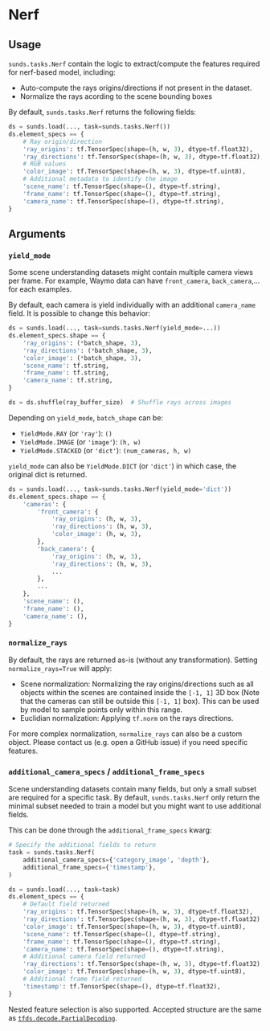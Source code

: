 # Nerf

## Usage

`sunds.tasks.Nerf` contain the logic to extract/compute the features required
for nerf-based model, including:

*   Auto-compute the rays origins/directions if not present in the dataset.
*   Normalize the rays acording to the scene bounding boxes

By default, `sunds.tasks.Nerf` returns the following fields:

```python
ds = sunds.load(..., task=sunds.tasks.Nerf())
ds.element_specs == {
    # Ray origin/direction
    'ray_origins': tf.TensorSpec(shape=(h, w, 3), dtype=tf.float32),
    'ray_directions': tf.TensorSpec(shape=(h, w, 3), dtype=tf.float32),
    # RGB values
    'color_image': tf.TensorSpec(shape=(h, w, 3), dtype=tf.uint8),
    # Additional metadata to identify the image
    'scene_name': tf.TensorSpec(shape=(), dtype=tf.string),
    'frame_name': tf.TensorSpec(shape=(), dtype=tf.string),
    'camera_name': tf.TensorSpec(shape=(), dtype=tf.string),
}
```

## Arguments

### `yield_mode`

Some scene understanding datasets might contain multiple camera views per frame.
For example, Waymo data can have `front_camera`, `back_camera`,... for each
examples.

By default, each camera is yield individually with an additional `camera_name`
field. It is possible to change this behavior:

```python
ds = sunds.load(..., task=sunds.tasks.Nerf(yield_mode=...))
ds.element_specs.shape == {
    'ray_origins': (*batch_shape, 3),
    'ray_directions': (*batch_shape, 3),
    'color_image': (*batch_shape, 3),
    'scene_name': tf.string,
    'frame_name': tf.string,
    'camera_name': tf.string,
}

ds = ds.shuffle(ray_buffer_size)  # Shuffle rays across images
```

Depending on `yield_mode`, `batch_shape` can be:

* `YieldMode.RAY` (or `'ray'`): `()`
* `YieldMode.IMAGE` (or `'image'`): `(h, w)`
* `YieldMode.STACKED` (or `'dict'`): `(num_cameras, h, w)`

`yield_mode` can also be  `YieldMode.DICT` (or `'dict'`) in which case, the original dict is returned.

```python
ds = sunds.load(..., task=sunds.tasks.Nerf(yield_mode='dict'))
ds.element_specs.shape == {
    'cameras': {
        'front_camera': {
            'ray_origins': (h, w, 3),
            'ray_directions': (h, w, 3),
            'color_image': (h, w, 3),
        },
        'back_camera': {
            'ray_origins': (h, w, 3),
            'ray_directions': (h, w, 3),
            ...
        },
        ...
    },
    'scene_name': (),
    'frame_name': (),
    'camera_name': (),
}
```

### `normalize_rays`

By default, the rays are returned as-is (without any transformation). Setting
`normalize_rays=True` will apply:

*   Scene normalization: Normalizing the ray origins/directions such as all
    objects within the scenes are contained inside the `[-1, 1]` 3D box (Note
    that the cameras can still be outside this `[-1, 1]` box). This can be used
    by model to sample points only within this range.
*   Euclidian normalization: Applying `tf.norm` on the rays directions.

For more complex normalization, `normalize_rays` can also be a custom object. Please contact us (e.g. open a GitHub issue) if you need specific features.

### `additional_camera_specs` / `additional_frame_specs`

Scene understanding datasets contain many fields, but only a small subset are
required for a specific task. By default, `sunds.tasks.Nerf` only return the
minimal subset needed to train a model but you might want to use additional
fields.

This can be done through the `additional_frame_specs` kwarg:

```python
# Specify the additional fields to return
task = sunds.tasks.Nerf(
    additional_camera_specs={'category_image', 'depth'},
    additional_frame_specs={'timestamp'},
)

ds = sunds.load(..., task=task)
ds.element_specs == {
    # Default field returned
    'ray_origins': tf.TensorSpec(shape=(h, w, 3), dtype=tf.float32),
    'ray_directions': tf.TensorSpec(shape=(h, w, 3), dtype=tf.float32),
    'color_image': tf.TensorSpec(shape=(h, w, 3), dtype=tf.uint8),
    'scene_name': tf.TensorSpec(shape=(), dtype=tf.string),
    'frame_name': tf.TensorSpec(shape=(), dtype=tf.string),
    'camera_name': tf.TensorSpec(shape=(), dtype=tf.string),
    # Additional camera field returned
    'ray_directions': tf.TensorSpec(shape=(h, w, 3), dtype=tf.float32),
    'color_image': tf.TensorSpec(shape=(h, w, 3), dtype=tf.uint8),
    # Additional frame field returned
    'timestamp': tf.TensorSpec(shape=(), dtype=tf.float32),
}
```

Nested feature selection is also supported. Accepted structure are the same as
[`tfds.decode.PartialDecoding`](https://www.tensorflow.org/datasets/decode#only_decode_a_sub-set_of_the_features).

